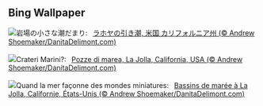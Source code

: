 ## Bing Wallpaper
![](https://www.bing.com/th?id=OHR.CaliforniaTidepool_JA-JP3202345029_UHD.jpg&w=1000)岩場の小さな潮だまり:&nbsp;&ensp;[ラホヤの引き潮, 米国 カリフォルニア州 (© Andrew Shoemaker/DanitaDelimont.com)](https://www.bing.com/th?id=OHR.CaliforniaTidepool_JA-JP3202345029_UHD.jpg)
<br><br/>
![](https://www.bing.com/th?id=OHR.CaliforniaTidepool_IT-IT9185950611_UHD.jpg&w=1000)Crateri Marini?:&nbsp;&ensp;[Pozze di marea, La Jolla, California, USA (© Andrew Shoemaker/DanitaDelimont.com)](https://www.bing.com/th?id=OHR.CaliforniaTidepool_IT-IT9185950611_UHD.jpg)
<br><br/>
![](https://www.bing.com/th?id=OHR.CaliforniaTidepool_FR-FR1277403036_UHD.jpg&w=1000)Quand la mer façonne des mondes miniatures:&nbsp;&ensp;[Bassins de marée à La Jolla, Californie, États-Unis (© Andrew Shoemaker/DanitaDelimont.com)](https://www.bing.com/th?id=OHR.CaliforniaTidepool_FR-FR1277403036_UHD.jpg)
<br><br/>
